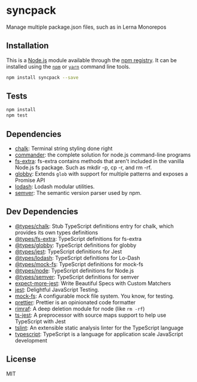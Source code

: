 # syncpack

Manage multiple package.json files, such as in Lerna Monorepos

## Installation

This is a [Node.js](https://nodejs.org/) module available through the
[npm registry](https://www.npmjs.com/). It can be installed using the
[`npm`](https://docs.npmjs.com/getting-started/installing-npm-packages-locally)
or [`yarn`](https://yarnpkg.com/en/) command line tools.

```sh
npm install syncpack --save
```

## Tests

```sh
npm install
npm test
```

## Dependencies

- [chalk](https://ghub.io/chalk): Terminal string styling done right
- [commander](https://ghub.io/commander): the complete solution for node.js
  command-line programs
- [fs-extra](https://ghub.io/fs-extra): fs-extra contains methods that
  aren&#39;t included in the vanilla Node.js fs package. Such as mkdir -p, cp
  -r, and rm -rf.
- [globby](https://ghub.io/globby): Extends `glob` with support for multiple
  patterns and exposes a Promise API
- [lodash](https://ghub.io/lodash): Lodash modular utilities.
- [semver](https://ghub.io/semver): The semantic version parser used by npm.

## Dev Dependencies

- [@types/chalk](https://ghub.io/@types/chalk): Stub TypeScript definitions
  entry for chalk, which provides its own types definitions
- [@types/fs-extra](https://ghub.io/@types/fs-extra): TypeScript definitions for
  fs-extra
- [@types/globby](https://ghub.io/@types/globby): TypeScript definitions for
  globby
- [@types/jest](https://ghub.io/@types/jest): TypeScript definitions for Jest
- [@types/lodash](https://ghub.io/@types/lodash): TypeScript definitions for
  Lo-Dash
- [@types/mock-fs](https://ghub.io/@types/mock-fs): TypeScript definitions for
  mock-fs
- [@types/node](https://ghub.io/@types/node): TypeScript definitions for Node.js
- [@types/semver](https://ghub.io/@types/semver): TypeScript definitions for
  semver
- [expect-more-jest](https://ghub.io/expect-more-jest): Write Beautiful Specs
  with Custom Matchers
- [jest](https://ghub.io/jest): Delightful JavaScript Testing.
- [mock-fs](https://ghub.io/mock-fs): A configurable mock file system. You know,
  for testing.
- [prettier](https://ghub.io/prettier): Prettier is an opinionated code
  formatter
- [rimraf](https://ghub.io/rimraf): A deep deletion module for node (like
  `rm -rf`)
- [ts-jest](https://ghub.io/ts-jest): A preprocessor with source maps support to
  help use TypeScript with Jest
- [tslint](https://ghub.io/tslint): An extensible static analysis linter for the
  TypeScript language
- [typescript](https://ghub.io/typescript): TypeScript is a language for
  application scale JavaScript development

## License

MIT
